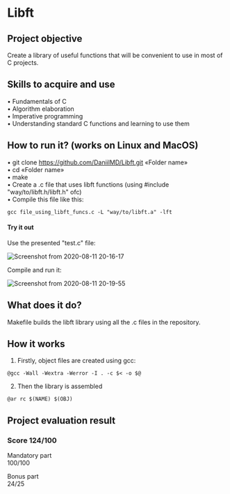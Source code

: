 # Libft  
## Project objective
Create a library of useful functions that will be convenient to use in most of C projects.  
## Skills to acquire and use
•	Fundamentals of C  
•	Algorithm elaboration  
•	Imperative programming  
• Understanding standard C functions and learning to use them  
## How to run it? (works on Linux and MacOS)
•	git clone https://github.com/DaniilMD/Libft.git «Folder name»  
•	cd «Folder name»  
•	make  
•	Create a .c file that uses libft functions (using #include "way/to/libft.h/libft.h" ofc)  
•	Compile this file like this:  
```
gcc file_using_libft_funcs.c -L "way/to/libft.a" -lft
```
#### Try it out
Use the presented "test.c" file:  
  
![Screenshot from 2020-08-11 20-16-17](https://user-images.githubusercontent.com/48802453/89928233-32e9ec00-dc10-11ea-9d8d-2ad40075a786.png) 
  
Compile and run it:
  
![Screenshot from 2020-08-11 20-19-55](https://user-images.githubusercontent.com/48802453/89928241-341b1900-dc10-11ea-9621-bd3257a6d893.png)
  
## What does it do?
Makefile builds the libft library using all the .c files in the repository.
## How it works
1) Firstly, object files are created using gcc:
```
@gcc -Wall -Wextra -Werror -I . -c $< -o $@
```
2) Then the library is assembled
```
@ar rc $(NAME) $(OBJ)
```
## Project evaluation result  
### Score 124/100  
Mandatory part  
100/100  
  
Bonus part  
24/25  
